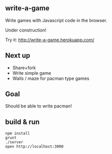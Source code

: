 ## write-a-game

Write games with Javascript code in the browser.

Under construction!

Try it: http://write-a-game.herokuapp.com/

## Next up

- Share+fork
- Write simple game
- Walls / maze for pacman type games

## Goal

Should be able to write pacman!

## build & run

    npm install
    grunt
    ./server
    open http://localhost:3000

